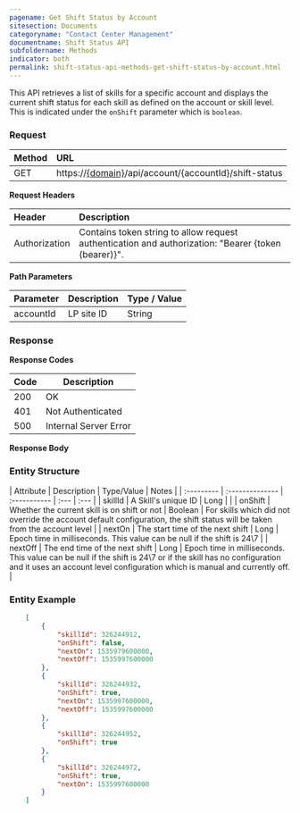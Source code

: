 ```yaml
---
pagename: Get Shift Status by Account
sitesection: Documents
categoryname: "Contact Center Management"
documentname: Shift Status API
subfoldername: Methods
indicator: both
permalink: shift-status-api-methods-get-shift-status-by-account.html
---
```


This API retrieves a list of skills for a specific account and displays the current shift status for each skill as defined on the account or skill level. This is indicated under the `onShift` parameter which is `boolean`.

### Request

 |Method           |        URL |
 |:-------          |       :------     |
| GET | https://[{domain}](/agent-domain-domain-api.html)/api/account/{accountId}/shift-status |

**Request Headers**

 |Header      |             Description |
| :-------       |          :------     |
 |Authorization | Contains token string to allow request authentication and authorization: "Bearer {token (bearer)}". |

**Path Parameters**

| Parameter   |  Description   |   Type / Value  |
 |:---------- |  :------------- |  :-------------  |
| accountId |    LP site ID    |   String  |


### Response

**Response Codes**

| Code | Description           |
|------|-----------------------|
| 200  | OK                    |
| 401  | Not Authenticated     |
| 500  | Internal Server Error |

**Response Body**

### Entity Structure

| Attribute | Description | Type/Value | Notes |
| :--------- | :-------------- | :----------- | :--- | :--- |
| skillId | A Skill's unique ID | Long | |
| onShift | Whether the current skill is on shift or not | Boolean | For skills which did not override the account default configuration, the shift status will be taken from the account level |
| nextOn | The start time of the next shift | Long | Epoch time in milliseconds. This value can be null if the shift is 24\7 |
| nextOff | The end time of the next shift | Long | Epoch time in milliseconds. This value can be null if the shift is 24\7 or if the skill has no configuration and it uses an account level configuration which is manual and currently off. |

### Entity Example

```json
    [
        {
            "skillId": 326244912,
            "onShift": false,
            "nextOn": 1535979600000,
            "nextOff": 1535997600000
        },
        {
            "skillId": 326244932,
            "onShift": true,
            "nextOn": 1535997600000,
            "nextOff": 1535997600000
        },
        {
            "skillId": 326244952,
            "onShift": true
        },
        {
            "skillId": 326244972,
            "onShift": true,
            "nextOn": 1535997600000
        }
    ]
```
